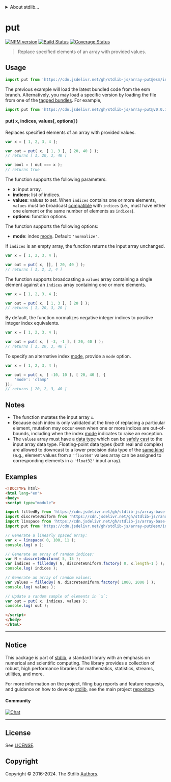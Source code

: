 <!--

@license Apache-2.0

Copyright (c) 2024 The Stdlib Authors.

Licensed under the Apache License, Version 2.0 (the "License");
you may not use this file except in compliance with the License.
You may obtain a copy of the License at

   http://www.apache.org/licenses/LICENSE-2.0

Unless required by applicable law or agreed to in writing, software
distributed under the License is distributed on an "AS IS" BASIS,
WITHOUT WARRANTIES OR CONDITIONS OF ANY KIND, either express or implied.
See the License for the specific language governing permissions and
limitations under the License.

-->


<details>
  <summary>
    About stdlib...
  </summary>
  <p>We believe in a future in which the web is a preferred environment for numerical computation. To help realize this future, we've built stdlib. stdlib is a standard library, with an emphasis on numerical and scientific computation, written in JavaScript (and C) for execution in browsers and in Node.js.</p>
  <p>The library is fully decomposable, being architected in such a way that you can swap out and mix and match APIs and functionality to cater to your exact preferences and use cases.</p>
  <p>When you use stdlib, you can be absolutely certain that you are using the most thorough, rigorous, well-written, studied, documented, tested, measured, and high-quality code out there.</p>
  <p>To join us in bringing numerical computing to the web, get started by checking us out on <a href="https://github.com/stdlib-js/stdlib">GitHub</a>, and please consider <a href="https://opencollective.com/stdlib">financially supporting stdlib</a>. We greatly appreciate your continued support!</p>
</details>

# put

[![NPM version][npm-image]][npm-url] [![Build Status][test-image]][test-url] [![Coverage Status][coverage-image]][coverage-url] <!-- [![dependencies][dependencies-image]][dependencies-url] -->

> Replace specified elements of an array with provided values.



<section class="usage">

## Usage

```javascript
import put from 'https://cdn.jsdelivr.net/gh/stdlib-js/array-put@esm/index.mjs';
```
The previous example will load the latest bundled code from the esm branch. Alternatively, you may load a specific version by loading the file from one of the [tagged bundles](https://github.com/stdlib-js/array-put/tags). For example,

```javascript
import put from 'https://cdn.jsdelivr.net/gh/stdlib-js/array-put@v0.0.1-esm/index.mjs';
```

#### put( x, indices, values\[, options] )

Replaces specified elements of an array with provided values.

```javascript
var x = [ 1, 2, 3, 4 ];

var out = put( x, [ 1, 3 ], [ 20, 40 ] );
// returns [ 1, 20, 3, 40 ]

var bool = ( out === x );
// returns true
```

The function supports the following parameters:

-   **x**: input array.
-   **indices**: list of indices.
-   **values**: values to set. When `indices` contains one or more elements, `values` must be broadcast [compatible][@stdlib/ndarray/base/broadcast-shapes] with `indices` (i.e., must have either one element or the same number of elements as `indices`).
-   **options**: function options.

The function supports the following options:

-   **mode**: index [mode][@stdlib/ndarray/base/ind]. Default: `'normalize'`.

If `indices` is an empty array, the function returns the input array unchanged.

```javascript
var x = [ 1, 2, 3, 4 ];

var out = put( x, [], [ 20, 40 ] );
// returns [ 1, 2, 3, 4 ]
```

The function supports broadcasting a `values` array containing a single element against an `indices` array containing one or more elements.

```javascript
var x = [ 1, 2, 3, 4 ];

var out = put( x, [ 1, 3 ], [ 20 ] );
// returns [ 1, 20, 3, 20 ]
```

By default, the function normalizes negative integer indices to positive integer index equivalents.

```javascript
var x = [ 1, 2, 3, 4 ];

var out = put( x, [ -3, -1 ], [ 20, 40 ] );
// returns [ 1, 20, 3, 40 ]
```

To specify an alternative index [mode][@stdlib/ndarray/base/ind], provide a `mode` option.

```javascript
var x = [ 1, 2, 3, 4 ];

var out = put( x, [ -10, 10 ], [ 20, 40 ], {
    'mode': 'clamp'
});
// returns [ 20, 2, 3, 40 ]
```

</section>

<!-- /.usage -->

<section class="notes">

## Notes

-   The function mutates the input array `x`.
-   Because each index is only validated at the time of replacing a particular element, mutation may occur even when one or more indices are out-of-bounds, including when the index [mode][@stdlib/ndarray/base/ind] indicates to raise an exception.
-   The `values` array must have a [data type][@stdlib/array/dtypes] which can be [safely cast][@stdlib/array/safe-casts] to the input array data type. Floating-point data types (both real and complex) are allowed to downcast to a lower precision data type of the [same kind][@stdlib/array/same-kind-casts] (e.g., element values from a `'float64'` values array can be assigned to corresponding elements in a `'float32'` input array).

</section>

<!-- /.notes -->

<section class="examples">

## Examples

<!-- eslint no-undef: "error" -->

```html
<!DOCTYPE html>
<html lang="en">
<body>
<script type="module">

import filledBy from 'https://cdn.jsdelivr.net/gh/stdlib-js/array-base-filled-by@esm/index.mjs';
import discreteUniform from 'https://cdn.jsdelivr.net/gh/stdlib-js/random-base-discrete-uniform@esm/index.mjs';
import linspace from 'https://cdn.jsdelivr.net/gh/stdlib-js/array-base-linspace@esm/index.mjs';
import put from 'https://cdn.jsdelivr.net/gh/stdlib-js/array-put@esm/index.mjs';

// Generate a linearly spaced array:
var x = linspace( 0, 100, 11 );
console.log( x );

// Generate an array of random indices:
var N = discreteUniform( 5, 15 );
var indices = filledBy( N, discreteUniform.factory( 0, x.length-1 ) );
console.log( indices );

// Generate an array of random values:
var values = filledBy( N, discreteUniform.factory( 1000, 2000 ) );
console.log( values );

// Update a random sample of elements in `x`:
var out = put( x, indices, values );
console.log( out );

</script>
</body>
</html>
```

</section>

<!-- /.examples -->

<!-- Section for related `stdlib` packages. Do not manually edit this section, as it is automatically populated. -->

<section class="related">

</section>

<!-- /.related -->

<!-- Section for all links. Make sure to keep an empty line after the `section` element and another before the `/section` close. -->


<section class="main-repo" >

* * *

## Notice

This package is part of [stdlib][stdlib], a standard library with an emphasis on numerical and scientific computing. The library provides a collection of robust, high performance libraries for mathematics, statistics, streams, utilities, and more.

For more information on the project, filing bug reports and feature requests, and guidance on how to develop [stdlib][stdlib], see the main project [repository][stdlib].

#### Community

[![Chat][chat-image]][chat-url]

---

## License

See [LICENSE][stdlib-license].


## Copyright

Copyright &copy; 2016-2024. The Stdlib [Authors][stdlib-authors].

</section>

<!-- /.stdlib -->

<!-- Section for all links. Make sure to keep an empty line after the `section` element and another before the `/section` close. -->

<section class="links">

[npm-image]: http://img.shields.io/npm/v/@stdlib/array-put.svg
[npm-url]: https://npmjs.org/package/@stdlib/array-put

[test-image]: https://github.com/stdlib-js/array-put/actions/workflows/test.yml/badge.svg?branch=v0.0.1
[test-url]: https://github.com/stdlib-js/array-put/actions/workflows/test.yml?query=branch:v0.0.1

[coverage-image]: https://img.shields.io/codecov/c/github/stdlib-js/array-put/main.svg
[coverage-url]: https://codecov.io/github/stdlib-js/array-put?branch=main

<!--

[dependencies-image]: https://img.shields.io/david/stdlib-js/array-put.svg
[dependencies-url]: https://david-dm.org/stdlib-js/array-put/main

-->

[chat-image]: https://img.shields.io/gitter/room/stdlib-js/stdlib.svg
[chat-url]: https://app.gitter.im/#/room/#stdlib-js_stdlib:gitter.im

[stdlib]: https://github.com/stdlib-js/stdlib

[stdlib-authors]: https://github.com/stdlib-js/stdlib/graphs/contributors

[umd]: https://github.com/umdjs/umd
[es-module]: https://developer.mozilla.org/en-US/docs/Web/JavaScript/Guide/Modules

[deno-url]: https://github.com/stdlib-js/array-put/tree/deno
[deno-readme]: https://github.com/stdlib-js/array-put/blob/deno/README.md
[umd-url]: https://github.com/stdlib-js/array-put/tree/umd
[umd-readme]: https://github.com/stdlib-js/array-put/blob/umd/README.md
[esm-url]: https://github.com/stdlib-js/array-put/tree/esm
[esm-readme]: https://github.com/stdlib-js/array-put/blob/esm/README.md
[branches-url]: https://github.com/stdlib-js/array-put/blob/main/branches.md

[stdlib-license]: https://raw.githubusercontent.com/stdlib-js/array-put/main/LICENSE

[@stdlib/ndarray/base/ind]: https://github.com/stdlib-js/ndarray-base-ind/tree/esm

[@stdlib/ndarray/base/broadcast-shapes]: https://github.com/stdlib-js/ndarray-base-broadcast-shapes/tree/esm

[@stdlib/array/dtypes]: https://github.com/stdlib-js/array-dtypes/tree/esm

[@stdlib/array/safe-casts]: https://github.com/stdlib-js/array-safe-casts/tree/esm

[@stdlib/array/same-kind-casts]: https://github.com/stdlib-js/array-same-kind-casts/tree/esm

</section>

<!-- /.links -->
